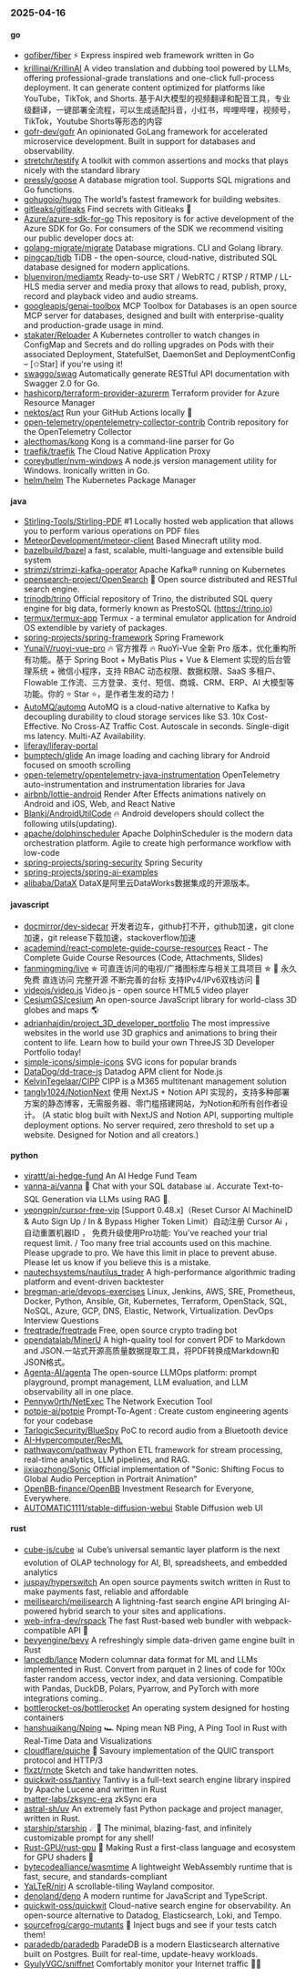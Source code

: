 ### 2025-04-16

#### go
* [gofiber/fiber](https://github.com/gofiber/fiber) ⚡️ Express inspired web framework written in Go
* [krillinai/KrillinAI](https://github.com/krillinai/KrillinAI) A video translation and dubbing tool powered by LLMs, offering professional-grade translations and one-click full-process deployment. It can generate content optimized for platforms like YouTube，TikTok, and Shorts. 基于AI大模型的视频翻译和配音工具，专业级翻译，一键部署全流程，可以生成适配抖音，小红书，哔哩哔哩，视频号，TikTok，Youtube Shorts等形态的内容
* [gofr-dev/gofr](https://github.com/gofr-dev/gofr) An opinionated GoLang framework for accelerated microservice development. Built in support for databases and observability.
* [stretchr/testify](https://github.com/stretchr/testify) A toolkit with common assertions and mocks that plays nicely with the standard library
* [pressly/goose](https://github.com/pressly/goose) A database migration tool. Supports SQL migrations and Go functions.
* [gohugoio/hugo](https://github.com/gohugoio/hugo) The world’s fastest framework for building websites.
* [gitleaks/gitleaks](https://github.com/gitleaks/gitleaks) Find secrets with Gitleaks 🔑
* [Azure/azure-sdk-for-go](https://github.com/Azure/azure-sdk-for-go) This repository is for active development of the Azure SDK for Go. For consumers of the SDK we recommend visiting our public developer docs at:
* [golang-migrate/migrate](https://github.com/golang-migrate/migrate) Database migrations. CLI and Golang library.
* [pingcap/tidb](https://github.com/pingcap/tidb) TiDB - the open-source, cloud-native, distributed SQL database designed for modern applications.
* [bluenviron/mediamtx](https://github.com/bluenviron/mediamtx) Ready-to-use SRT / WebRTC / RTSP / RTMP / LL-HLS media server and media proxy that allows to read, publish, proxy, record and playback video and audio streams.
* [googleapis/genai-toolbox](https://github.com/googleapis/genai-toolbox) MCP Toolbox for Databases is an open source MCP server for databases, designed and built with enterprise-quality and production-grade usage in mind.
* [stakater/Reloader](https://github.com/stakater/Reloader) A Kubernetes controller to watch changes in ConfigMap and Secrets and do rolling upgrades on Pods with their associated Deployment, StatefulSet, DaemonSet and DeploymentConfig – [✩Star] if you're using it!
* [swaggo/swag](https://github.com/swaggo/swag) Automatically generate RESTful API documentation with Swagger 2.0 for Go.
* [hashicorp/terraform-provider-azurerm](https://github.com/hashicorp/terraform-provider-azurerm) Terraform provider for Azure Resource Manager
* [nektos/act](https://github.com/nektos/act) Run your GitHub Actions locally 🚀
* [open-telemetry/opentelemetry-collector-contrib](https://github.com/open-telemetry/opentelemetry-collector-contrib) Contrib repository for the OpenTelemetry Collector
* [alecthomas/kong](https://github.com/alecthomas/kong) Kong is a command-line parser for Go
* [traefik/traefik](https://github.com/traefik/traefik) The Cloud Native Application Proxy
* [coreybutler/nvm-windows](https://github.com/coreybutler/nvm-windows) A node.js version management utility for Windows. Ironically written in Go.
* [helm/helm](https://github.com/helm/helm) The Kubernetes Package Manager

#### java
* [Stirling-Tools/Stirling-PDF](https://github.com/Stirling-Tools/Stirling-PDF) #1 Locally hosted web application that allows you to perform various operations on PDF files
* [MeteorDevelopment/meteor-client](https://github.com/MeteorDevelopment/meteor-client) Based Minecraft utility mod.
* [bazelbuild/bazel](https://github.com/bazelbuild/bazel) a fast, scalable, multi-language and extensible build system
* [strimzi/strimzi-kafka-operator](https://github.com/strimzi/strimzi-kafka-operator) Apache Kafka® running on Kubernetes
* [opensearch-project/OpenSearch](https://github.com/opensearch-project/OpenSearch) 🔎 Open source distributed and RESTful search engine.
* [trinodb/trino](https://github.com/trinodb/trino) Official repository of Trino, the distributed SQL query engine for big data, formerly known as PrestoSQL (https://trino.io)
* [termux/termux-app](https://github.com/termux/termux-app) Termux - a terminal emulator application for Android OS extendible by variety of packages.
* [spring-projects/spring-framework](https://github.com/spring-projects/spring-framework) Spring Framework
* [YunaiV/ruoyi-vue-pro](https://github.com/YunaiV/ruoyi-vue-pro) 🔥 官方推荐 🔥 RuoYi-Vue 全新 Pro 版本，优化重构所有功能。基于 Spring Boot + MyBatis Plus + Vue & Element 实现的后台管理系统 + 微信小程序，支持 RBAC 动态权限、数据权限、SaaS 多租户、Flowable 工作流、三方登录、支付、短信、商城、CRM、ERP、AI 大模型等功能。你的 ⭐️ Star ⭐️，是作者生发的动力！
* [AutoMQ/automq](https://github.com/AutoMQ/automq) AutoMQ is a cloud-native alternative to Kafka by decoupling durability to cloud storage services like S3. 10x Cost-Effective. No Cross-AZ Traffic Cost. Autoscale in seconds. Single-digit ms latency. Multi-AZ Availability.
* [liferay/liferay-portal](https://github.com/liferay/liferay-portal)
* [bumptech/glide](https://github.com/bumptech/glide) An image loading and caching library for Android focused on smooth scrolling
* [open-telemetry/opentelemetry-java-instrumentation](https://github.com/open-telemetry/opentelemetry-java-instrumentation) OpenTelemetry auto-instrumentation and instrumentation libraries for Java
* [airbnb/lottie-android](https://github.com/airbnb/lottie-android) Render After Effects animations natively on Android and iOS, Web, and React Native
* [Blankj/AndroidUtilCode](https://github.com/Blankj/AndroidUtilCode) 🔥 Android developers should collect the following utils(updating).
* [apache/dolphinscheduler](https://github.com/apache/dolphinscheduler) Apache DolphinScheduler is the modern data orchestration platform. Agile to create high performance workflow with low-code
* [spring-projects/spring-security](https://github.com/spring-projects/spring-security) Spring Security
* [spring-projects/spring-ai-examples](https://github.com/spring-projects/spring-ai-examples)
* [alibaba/DataX](https://github.com/alibaba/DataX) DataX是阿里云DataWorks数据集成的开源版本。

#### javascript
* [docmirror/dev-sidecar](https://github.com/docmirror/dev-sidecar) 开发者边车，github打不开，github加速，git clone加速，git release下载加速，stackoverflow加速
* [academind/react-complete-guide-course-resources](https://github.com/academind/react-complete-guide-course-resources) React - The Complete Guide Course Resources (Code, Attachments, Slides)
* [fanmingming/live](https://github.com/fanmingming/live) ✯ 可直连访问的电视/广播图标库与相关工具项目 ✯ 🔕 永久免费 直连访问 完整开源 不断完善的台标 支持IPv4/IPv6双栈访问 🔕
* [videojs/video.js](https://github.com/videojs/video.js) Video.js - open source HTML5 video player
* [CesiumGS/cesium](https://github.com/CesiumGS/cesium) An open-source JavaScript library for world-class 3D globes and maps 🌎
* [adrianhajdin/project_3D_developer_portfolio](https://github.com/adrianhajdin/project_3D_developer_portfolio) The most impressive websites in the world use 3D graphics and animations to bring their content to life. Learn how to build your own ThreeJS 3D Developer Portfolio today!
* [simple-icons/simple-icons](https://github.com/simple-icons/simple-icons) SVG icons for popular brands
* [DataDog/dd-trace-js](https://github.com/DataDog/dd-trace-js) Datadog APM client for Node.js
* [KelvinTegelaar/CIPP](https://github.com/KelvinTegelaar/CIPP) CIPP is a M365 multitenant management solution
* [tangly1024/NotionNext](https://github.com/tangly1024/NotionNext) 使用 NextJS + Notion API 实现的，支持多种部署方案的静态博客，无需服务器、零门槛搭建网站，为Notion和所有创作者设计。 (A static blog built with NextJS and Notion API, supporting multiple deployment options. No server required, zero threshold to set up a website. Designed for Notion and all creators.)

#### python
* [virattt/ai-hedge-fund](https://github.com/virattt/ai-hedge-fund) An AI Hedge Fund Team
* [vanna-ai/vanna](https://github.com/vanna-ai/vanna) 🤖 Chat with your SQL database 📊. Accurate Text-to-SQL Generation via LLMs using RAG 🔄.
* [yeongpin/cursor-free-vip](https://github.com/yeongpin/cursor-free-vip) [Support 0.48.x]（Reset Cursor AI MachineID & Auto Sign Up / In & Bypass Higher Token Limit）自动注册 Cursor Ai ，自动重置机器ID ， 免费升级使用Pro功能: You've reached your trial request limit. / Too many free trial accounts used on this machine. Please upgrade to pro. We have this limit in place to prevent abuse. Please let us know if you believe this is a mistake.
* [nautechsystems/nautilus_trader](https://github.com/nautechsystems/nautilus_trader) A high-performance algorithmic trading platform and event-driven backtester
* [bregman-arie/devops-exercises](https://github.com/bregman-arie/devops-exercises) Linux, Jenkins, AWS, SRE, Prometheus, Docker, Python, Ansible, Git, Kubernetes, Terraform, OpenStack, SQL, NoSQL, Azure, GCP, DNS, Elastic, Network, Virtualization. DevOps Interview Questions
* [freqtrade/freqtrade](https://github.com/freqtrade/freqtrade) Free, open source crypto trading bot
* [opendatalab/MinerU](https://github.com/opendatalab/MinerU) A high-quality tool for convert PDF to Markdown and JSON.一站式开源高质量数据提取工具，将PDF转换成Markdown和JSON格式。
* [Agenta-AI/agenta](https://github.com/Agenta-AI/agenta) The open-source LLMOps platform: prompt playground, prompt management, LLM evaluation, and LLM observability all in one place.
* [Pennyw0rth/NetExec](https://github.com/Pennyw0rth/NetExec) The Network Execution Tool
* [potpie-ai/potpie](https://github.com/potpie-ai/potpie) Prompt-To-Agent : Create custom engineering agents for your codebase
* [TarlogicSecurity/BlueSpy](https://github.com/TarlogicSecurity/BlueSpy) PoC to record audio from a Bluetooth device
* [AI-Hypercomputer/RecML](https://github.com/AI-Hypercomputer/RecML)
* [pathwaycom/pathway](https://github.com/pathwaycom/pathway) Python ETL framework for stream processing, real-time analytics, LLM pipelines, and RAG.
* [jixiaozhong/Sonic](https://github.com/jixiaozhong/Sonic) Official implementation of "Sonic: Shifting Focus to Global Audio Perception in Portrait Animation"
* [OpenBB-finance/OpenBB](https://github.com/OpenBB-finance/OpenBB) Investment Research for Everyone, Everywhere.
* [AUTOMATIC1111/stable-diffusion-webui](https://github.com/AUTOMATIC1111/stable-diffusion-webui) Stable Diffusion web UI

#### rust
* [cube-js/cube](https://github.com/cube-js/cube) 📊 Cube’s universal semantic layer platform is the next evolution of OLAP technology for AI, BI, spreadsheets, and embedded analytics
* [juspay/hyperswitch](https://github.com/juspay/hyperswitch) An open source payments switch written in Rust to make payments fast, reliable and affordable
* [meilisearch/meilisearch](https://github.com/meilisearch/meilisearch) A lightning-fast search engine API bringing AI-powered hybrid search to your sites and applications.
* [web-infra-dev/rspack](https://github.com/web-infra-dev/rspack) The fast Rust-based web bundler with webpack-compatible API 🦀️
* [bevyengine/bevy](https://github.com/bevyengine/bevy) A refreshingly simple data-driven game engine built in Rust
* [lancedb/lance](https://github.com/lancedb/lance) Modern columnar data format for ML and LLMs implemented in Rust. Convert from parquet in 2 lines of code for 100x faster random access, vector index, and data versioning. Compatible with Pandas, DuckDB, Polars, Pyarrow, and PyTorch with more integrations coming..
* [bottlerocket-os/bottlerocket](https://github.com/bottlerocket-os/bottlerocket) An operating system designed for hosting containers
* [hanshuaikang/Nping](https://github.com/hanshuaikang/Nping) 🏎 Nping mean NB Ping, A Ping Tool in Rust with Real-Time Data and Visualizations
* [cloudflare/quiche](https://github.com/cloudflare/quiche) 🥧 Savoury implementation of the QUIC transport protocol and HTTP/3
* [flxzt/rnote](https://github.com/flxzt/rnote) Sketch and take handwritten notes.
* [quickwit-oss/tantivy](https://github.com/quickwit-oss/tantivy) Tantivy is a full-text search engine library inspired by Apache Lucene and written in Rust
* [matter-labs/zksync-era](https://github.com/matter-labs/zksync-era) zkSync era
* [astral-sh/uv](https://github.com/astral-sh/uv) An extremely fast Python package and project manager, written in Rust.
* [starship/starship](https://github.com/starship/starship) ☄🌌️ The minimal, blazing-fast, and infinitely customizable prompt for any shell!
* [Rust-GPU/rust-gpu](https://github.com/Rust-GPU/rust-gpu) 🐉 Making Rust a first-class language and ecosystem for GPU shaders 🚧
* [bytecodealliance/wasmtime](https://github.com/bytecodealliance/wasmtime) A lightweight WebAssembly runtime that is fast, secure, and standards-compliant
* [YaLTeR/niri](https://github.com/YaLTeR/niri) A scrollable-tiling Wayland compositor.
* [denoland/deno](https://github.com/denoland/deno) A modern runtime for JavaScript and TypeScript.
* [quickwit-oss/quickwit](https://github.com/quickwit-oss/quickwit) Cloud-native search engine for observability. An open-source alternative to Datadog, Elasticsearch, Loki, and Tempo.
* [sourcefrog/cargo-mutants](https://github.com/sourcefrog/cargo-mutants) 🧟 Inject bugs and see if your tests catch them!
* [paradedb/paradedb](https://github.com/paradedb/paradedb) ParadeDB is a modern Elasticsearch alternative built on Postgres. Built for real-time, update-heavy workloads.
* [GyulyVGC/sniffnet](https://github.com/GyulyVGC/sniffnet) Comfortably monitor your Internet traffic 🕵️‍♂️
